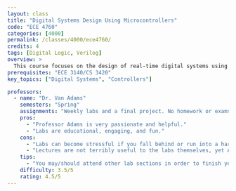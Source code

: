 ```yaml
---
layout: class
title: "Digital Systems Design Using Microcontrollers"
code: "ECE 4760"
categories: [4000]
permalink: /classes/4000/ece4760/
credits: 4
tags: [Digital Logic, Verilog]
overview: >
  This course focuses on the design of real-time digital systems using microprocessor-based embedded controllers. Students work in pairs to design, debug, and construct several small systems that illustrate and employ the techniques of digital system design acquired in previous courses. The class is primarily laboratory work, and lectures are used for the introduction of examples, description of specific modules to be designed, and instruction in the hardware and high-level design tools to be employed. This is a culminating design experience (CDE) course.
prerequisites: "ECE 3140/CS 3420"
key_topics: ["Digital Systems", "Controllers"]

professors:
  - name: "Dr. Van Adams"
    semesters: "Spring"
    assignments: "Weekly labs and a final project. No homework or exams."
    pros:
      - "Professor Adams is very passionate and helpful."
      - "Labs are educational, engaging, and fun."
    cons:
      - "Labs can become stressful if you fall behind or run into a hard to crack bug."
      - "Lectures are not terribly useful to the labs themselves, yet Adams is passionate about what he is teaching."
    tips:
      - "You may/should attend other lab sections in order to finish your check off. Later labs cannot be completed in a single session."
    difficulty: 3.5/5
    rating: 4.5/5
---
```

